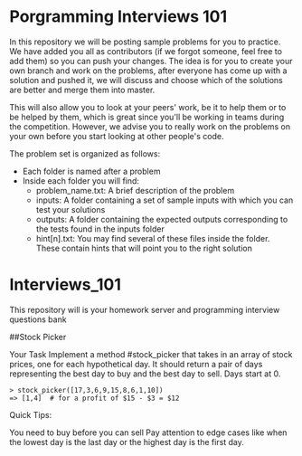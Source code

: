 # Porgramming Interviews 101
In this repository we will be posting sample problems for you to practice. We have added you all as contributors (if we forgot someone, feel free to add them) so you can push your changes. The idea is for you to create your own branch and work on the problems, after everyone has come up with a solution and pushed it, we will discuss and choose which of the solutions are better and merge them into master. 

This will also allow you to look at your peers' work, be it to help them or to be helped by them, which is great since you'll be working in teams during the competition. However, we advise you to really work on the problems on your own before you start looking at other people's code.

The problem set is organized as follows:
- Each folder is named after a problem
- Inside each folder you will find:
    - problem_name.txt: A brief description of the problem
    - inputs: A folder containing a set of sample inputs with which you can test your solutions
    - outputs: A folder containing the expected outputs corresponding to the tests found in the inputs folder
    - hint[n].txt: You may find several of these files inside the folder. These contain hints that will point you to the right solution

# Interviews_101
This repository will is your homework server and programming interview questions bank

##Stock Picker

Your Task
Implement a method #stock_picker that takes in an array of stock prices, one for each hypothetical day. It should return a pair of days representing the best day to buy and the best day to sell. Days start at 0.

    > stock_picker([17,3,6,9,15,8,6,1,10])
    => [1,4]  # for a profit of $15 - $3 = $12
Quick Tips:

You need to buy before you can sell
Pay attention to edge cases like when the lowest day is the last day or the highest day is the first day.
